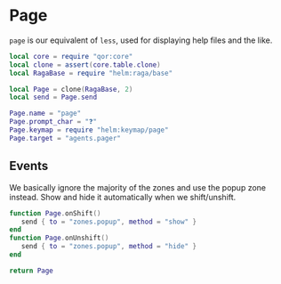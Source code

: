 # Page

`page` is our equivalent of `less`, used for displaying help files and the like\.

```lua
local core = require "qor:core"
local clone = assert(core.table.clone)
local RagaBase = require "helm:raga/base"
```

```lua
local Page = clone(RagaBase, 2)
local send = Page.send

Page.name = "page"
Page.prompt_char = "❓"
Page.keymap = require "helm:keymap/page"
Page.target = "agents.pager"
```


## Events

We basically ignore the majority of the zones and use the popup zone instead\.
Show and hide it automatically when we shift/unshift\.

```lua
function Page.onShift()
   send { to = "zones.popup", method = "show" }
end
function Page.onUnshift()
   send { to = "zones.popup", method = "hide" }
end
```

```lua
return Page
```